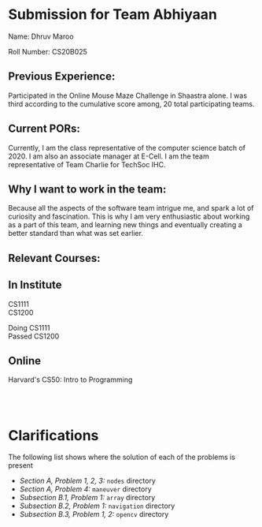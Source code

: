 Submission for Team Abhiyaan
============================

Name:
Dhruv Maroo

Roll Number:
CS20B025

Previous Experience:
-------------------
Participated in the Online Mouse Maze Challenge in Shaastra alone. I was third according to the cumulative score among, 20 total participating teams.


Current PORs:
-------------
Currently, I am the class representative of the computer science batch of 2020. I am also an associate manager at E-Cell. I am the team representative of Team Charlie for TechSoc IHC.


Why I want to work in the team:
------------------------------
Because all the aspects of the software team intrigue me, and spark a lot of curiosity and fascination. This is why I am very enthusiastic about working as a part of this team, and learning new things and eventually creating a better standard than what was set earlier.


Relevant Courses:
----------------
In Institute
------------
CS1111\
CS1200

Doing CS1111\
Passed CS1200

Online
------
Harvard's CS50: Intro to Programming

<br></br>

Clarifications
============================

The following list shows where the solution of each of the problems is present

  - *Section A, Problem 1, 2, 3:* `nodes` directory
  - *Section A, Problem 4:* `maneuver` directory
  - *Subsection B.1, Problem 1:* `array` directory
  - *Subsection B.2, Problem 1:* `navigation` directory
  - *Subsection B.3, Problem 1, 2:* `opencv` directory
